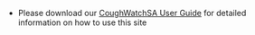 - Please download our [CoughWatchSA User Guide](/assets/images/user_guide.pdf) for detailed information on how to use this site

